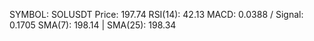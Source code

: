 SYMBOL: SOLUSDT
Price: 197.74
RSI(14): 42.13
MACD: 0.0388 / Signal: 0.1705
SMA(7): 198.14 | SMA(25): 198.34
